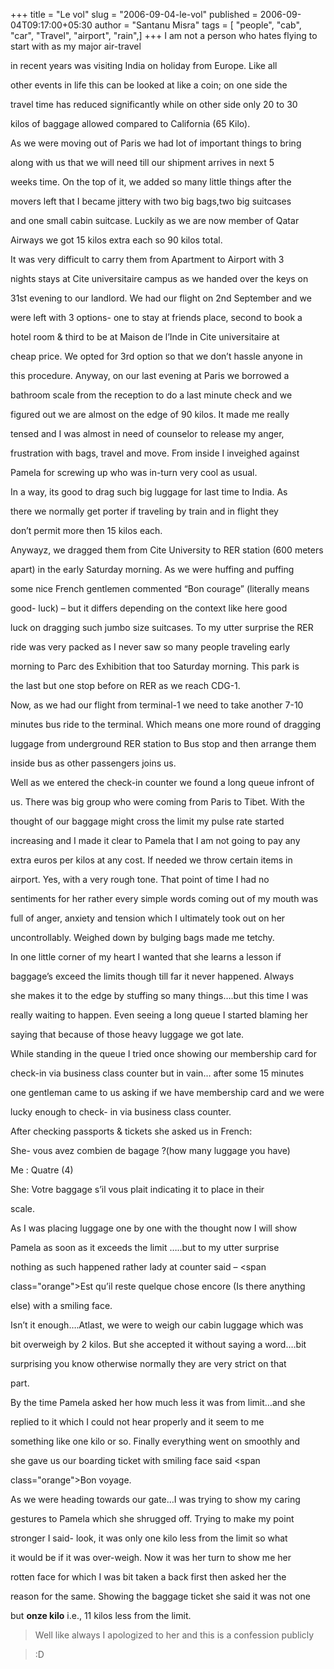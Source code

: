 +++
title = "Le vol"
slug = "2006-09-04-le-vol"
published = 2006-09-04T09:17:00+05:30
author = "Santanu Misra"
tags = [ "people", "cab", "car", "Travel", "airport", "rain",]
+++
I am not a person who hates flying to start with as my major air-travel

in recent years was visiting India on holiday from Europe. Like all

other events in life this can be looked at like a coin; on one side the

travel time has reduced significantly while on other side only 20 to 30

kilos of baggage allowed compared to California (65 Kilo).



  



As we were moving out of Paris we had lot of important things to bring

along with us that we will need till our shipment arrives in next 5

weeks time. On the top of it, we added so many little things after the

movers left that I became jittery with two big bags,two big suitcases

and one small cabin suitcase. Luckily as we are now member of Qatar

Airways we got 15 kilos extra each so 90 kilos total.  

  







It was very difficult to carry them from Apartment to Airport with 3

nights stays at Cite universitaire campus as we handed over the keys on

31st evening to our landlord. We had our flight on 2nd September and we

were left with 3 options- one to stay at friends place, second to book a

hotel room & third to be at Maison de l’Inde in Cite universitaire at

cheap price. We opted for 3rd option so that we don’t hassle anyone in

this procedure. Anyway, on our last evening at Paris we borrowed a

bathroom scale from the reception to do a last minute check and we

figured out we are almost on the edge of 90 kilos. It made me really

tensed and I was almost in need of counselor to release my anger,

frustration with bags, travel and move. From inside I inveighed against

Pamela for screwing up who was in-turn very cool as usual.



  



In a way, its good to drag such big luggage for last time to India. As

there we normally get porter if traveling by train and in flight they

don’t permit more then 15 kilos each.



  



Anywayz, we dragged them from Cite University to RER station (600 meters

apart) in the early Saturday morning. As we were huffing and puffing

some nice French gentlemen commented “Bon courage” (literally means

good- luck) – but it differs depending on the context like here good

luck on dragging such jumbo size suitcases. To my utter surprise the RER

ride was very packed as I never saw so many people traveling early

morning to Parc des Exhibition that too Saturday morning. This park is

the last but one stop before on RER as we reach CDG-1.



  



Now, as we had our flight from terminal-1 we need to take another 7-10

minutes bus ride to the terminal. Which means one more round of dragging

luggage from underground RER station to Bus stop and then arrange them

inside bus as other passengers joins us.



  



Well as we entered the check-in counter we found a long queue infront of

us. There was big group who were coming from Paris to Tibet. With the

thought of our baggage might cross the limit my pulse rate started

increasing and I made it clear to Pamela that I am not going to pay any

extra euros per kilos at any cost. If needed we throw certain items in

airport. Yes, with a very rough tone. That point of time I had no

sentiments for her rather every simple words coming out of my mouth was

full of anger, anxiety and tension which I ultimately took out on her

uncontrollably. Weighed down by bulging bags made me tetchy.



  



In one little corner of my heart I wanted that she learns a lesson if

baggage’s exceed the limits though till far it never happened. Always

she makes it to the edge by stuffing so many things….but this time I was

really waiting to happen. Even seeing a long queue I started blaming her

saying that because of those heavy luggage we got late.



  



While standing in the queue I tried once showing our membership card for

check-in via business class counter but in vain… after some 15 minutes

one gentleman came to us asking if we have membership card and we were

lucky enough to check- in via business class counter.



After checking passports & tickets she asked us in French:



  



She- vous avez combien de bagage ?(how many luggage you have)



Me : Quatre (4)



She: Votre baggage s’il vous plait indicating it to place in their

scale.



As I was placing luggage one by one with the thought now I will show

Pamela as soon as it exceeds the limit …..but to my utter surprise

nothing as such happened rather lady at counter said – <span

class="orange">Est qu’il reste quelque chose encore (Is there anything

else)</span> with a smiling face.



  



Isn’t it enough….Atlast, we were to weigh our cabin luggage which was

bit overweigh by 2 kilos. But she accepted it without saying a word….bit

surprising you know otherwise normally they are very strict on that

part.



  



By the time Pamela asked her how much less it was from limit…and she

replied to it which I could not hear properly and it seem to me

something like one kilo or so. Finally everything went on smoothly and

she gave us our boarding ticket with smiling face said <span

class="orange">Bon voyage</span>.



  



As we were heading towards our gate…I was trying to show my caring

gestures to Pamela which she shrugged off. Trying to make my point

stronger I said- look, it was only one kilo less from the limit so what

it would be if it was over-weigh. Now it was her turn to show me her

rotten face for which I was bit taken a back first then asked her the

reason for the same. Showing the baggage ticket she said it was not one

but **onze kilo** i.e., 11 kilos less from the limit.



  



> Well like always I apologized to her and this is a confession publicly

> :D
